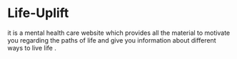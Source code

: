 # Life-Uplift
  it is a mental health care website which provides all the material to motivate you regarding the paths of life and give you information about different ways to live life .
